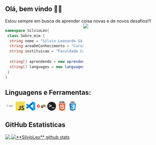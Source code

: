 ## Olá, bem vindo 👋👋
Estou sempre em busca de aprender coisa novas e de novos desafios!!!
<img align="right" heigth="250" width="250" src="https://c.tenor.com/y2JXkY1pXkwAAAAC/cat-computer.gif" />


```csharp
namespace SilvioLeo{
 class Sobre_mim {
  string nome = "Silvio Leonardo Sá Ferreira";
  string areaDeConhecimento = "Cursando Análise e Desenvolvimento de Sistemas";
  string instituicao = "Faculdade Católica Imaculada Conceição do Recife";
 
  string[] aprendendo = new aprendendo("Java", "C#");
  string[] languages = new languages("Java", "C#", "JavaScript", "HTML", "Css"); 
 }
}
```
## **Linguagens e Ferramentas:**  

<code><img height="30" src="https://raw.githubusercontent.com/github/explore/80688e429a7d4ef2fca1e82350fe8e3517d3494d/topics/java/java.png"></code>
<code><img height="30" src="https://raw.githubusercontent.com/github/explore/80688e429a7d4ef2fca1e82350fe8e3517d3494d/topics/javascript/javascript.png"></code>
<code><img height="30" src="https://raw.githubusercontent.com/github/explore/80688e429a7d4ef2fca1e82350fe8e3517d3494d/topics/visual-studio-code/visual-studio-code.png"></code>
<code><img height="30" src="https://raw.githubusercontent.com/github/explore/80688e429a7d4ef2fca1e82350fe8e3517d3494d/topics/git/git.png"></code>
<code><img height="30" src="https://raw.githubusercontent.com/github/explore/80688e429a7d4ef2fca1e82350fe8e3517d3494d/topics/terminal/terminal.png"></code>
<code><img height="30" src="https://raw.githubusercontent.com/github/explore/80688e429a7d4ef2fca1e82350fe8e3517d3494d/topics/html/html.png"></code>
<code><img height="30" src="https://raw.githubusercontent.com/github/explore/80688e429a7d4ef2fca1e82350fe8e3517d3494d/topics/css/css.png"></code>

## **GitHub Estatísticas**


<a href="https://github.com/Gurupreet">
  <img align="center" src="https://github-readme-stats.vercel.app/api/top-langs/?username=SilvioLeo&theme=tokyonight&hide_langs_below=1" />
</a>

<a href="https://github.com/Gurupreet">
 <img align="center" src="https://github-readme-stats.vercel.app/api?username=SilvioLeo&show_icons=true&theme=tokyonight&line_height=27" alt="**SilvioLeo** github stats"/>
</a>


<!---
SilvioLeo/SilvioLeo is a ✨ special ✨ repository because its `README.md` (this file) appears on your GitHub profile.
You can click the Preview link to take a look at your changes.
--->
